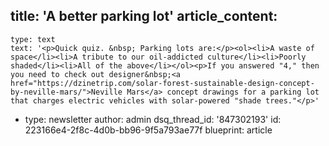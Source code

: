 title: 'A better parking lot'
article_content:
  -
    type: text
    text: '<p>Quick quiz. &nbsp; Parking lots are:</p><ol><li>A waste of space</li><li>A tribute to our oil-addicted culture</li><li>Poorly shaded</li><li>All of the above</li></ol><p>If you answered "4," then you need to check out designer&nbsp;<a href="https://dzinetrip.com/solar-forest-sustainable-design-concept-by-neville-mars/">Neville Mars</a> concept drawings for a parking lot that charges electric vehicles with solar-powered "shade trees."</p>'
  -
    type: newsletter
author: admin
dsq_thread_id: '847302193'
id: 223166e4-2f8c-4d0b-bb96-9f5a793ae77f
blueprint: article
